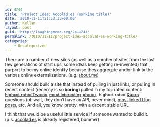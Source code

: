 ```yaml
---
id: 4744
title: 'Project Idea: Accolad.es (working title)'
date: '2010-11-11T21:53:33+00:00'
author: Kellan
layout: post
guid: 'http://laughingmeme.org/?p=4744'
permalink: /2010/11/11/project-idea-accolad-es-working-title/
categories:
    - Uncategorized
---
```


There are a number of new sites (as well as a number of sites from the last few generations of start ups, some ideas keep getting re-invented) that purport to be my online identity because they aggregate and/or link to the various online externalizations. (e.g. [about.me](http://about.me/kellan))

Someone should build a site that instead of pulling in just links, or pulling in recent content (recency is so **boring**) pulled in my top rated content: [highest rated Tweets](http://favstar.fm/users/kellan), [most interesting photos](http://www.flickriver.com/photos/kellan/popular-interesting/), highest rated [Quora](http://quora.com) questions (oh wait, they don’t have an API, never mind), [most linked blog posts](http://blekko.com/ws/http://laughingmeme.org/+/sitepages), etc. And all, you know, pretty, with a decent stable URL.

I think that would be a useful little service if someone wanted to build it. (p.s. [accolad.es](http://www.accolad.es/) is already registered, bummer)